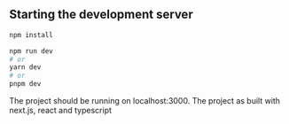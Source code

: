 ## Starting the development server

```bash
npm install
```

```bash
npm run dev
# or
yarn dev
# or
pnpm dev
```

The project should be running on localhost:3000.
The project as built with next.js, react and typescript